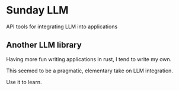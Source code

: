 # Sunday LLM

API tools for integrating LLM into applications

## Another LLM library

Having more fun writing applications in rust, I tend to write my own.

This seemed to be a pragmatic, elementary take on LLM integration.

Use it to learn.

